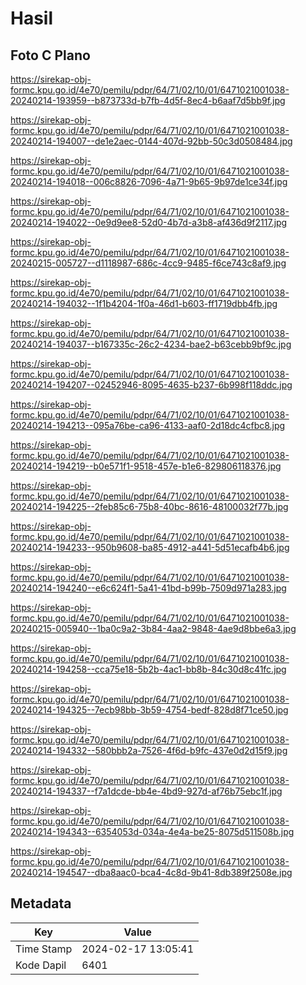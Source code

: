 # Hasil

## Foto C Plano

https://sirekap-obj-formc.kpu.go.id/4e70/pemilu/pdpr/64/71/02/10/01/6471021001038-20240214-193959--b873733d-b7fb-4d5f-8ec4-b6aaf7d5bb9f.jpg

https://sirekap-obj-formc.kpu.go.id/4e70/pemilu/pdpr/64/71/02/10/01/6471021001038-20240214-194007--de1e2aec-0144-407d-92bb-50c3d0508484.jpg

https://sirekap-obj-formc.kpu.go.id/4e70/pemilu/pdpr/64/71/02/10/01/6471021001038-20240214-194018--006c8826-7096-4a71-9b65-9b97de1ce34f.jpg

https://sirekap-obj-formc.kpu.go.id/4e70/pemilu/pdpr/64/71/02/10/01/6471021001038-20240214-194022--0e9d9ee8-52d0-4b7d-a3b8-af436d9f2117.jpg

https://sirekap-obj-formc.kpu.go.id/4e70/pemilu/pdpr/64/71/02/10/01/6471021001038-20240215-005727--d1118987-686c-4cc9-9485-f6ce743c8af9.jpg

https://sirekap-obj-formc.kpu.go.id/4e70/pemilu/pdpr/64/71/02/10/01/6471021001038-20240214-194032--1f1b4204-1f0a-46d1-b603-ff1719dbb4fb.jpg

https://sirekap-obj-formc.kpu.go.id/4e70/pemilu/pdpr/64/71/02/10/01/6471021001038-20240214-194037--b167335c-26c2-4234-bae2-b63cebb9bf9c.jpg

https://sirekap-obj-formc.kpu.go.id/4e70/pemilu/pdpr/64/71/02/10/01/6471021001038-20240214-194207--02452946-8095-4635-b237-6b998f118ddc.jpg

https://sirekap-obj-formc.kpu.go.id/4e70/pemilu/pdpr/64/71/02/10/01/6471021001038-20240214-194213--095a76be-ca96-4133-aaf0-2d18dc4cfbc8.jpg

https://sirekap-obj-formc.kpu.go.id/4e70/pemilu/pdpr/64/71/02/10/01/6471021001038-20240214-194219--b0e571f1-9518-457e-b1e6-829806118376.jpg

https://sirekap-obj-formc.kpu.go.id/4e70/pemilu/pdpr/64/71/02/10/01/6471021001038-20240214-194225--2feb85c6-75b8-40bc-8616-48100032f77b.jpg

https://sirekap-obj-formc.kpu.go.id/4e70/pemilu/pdpr/64/71/02/10/01/6471021001038-20240214-194233--950b9608-ba85-4912-a441-5d51ecafb4b6.jpg

https://sirekap-obj-formc.kpu.go.id/4e70/pemilu/pdpr/64/71/02/10/01/6471021001038-20240214-194240--e6c624f1-5a41-41bd-b99b-7509d971a283.jpg

https://sirekap-obj-formc.kpu.go.id/4e70/pemilu/pdpr/64/71/02/10/01/6471021001038-20240215-005940--1ba0c9a2-3b84-4aa2-9848-4ae9d8bbe6a3.jpg

https://sirekap-obj-formc.kpu.go.id/4e70/pemilu/pdpr/64/71/02/10/01/6471021001038-20240214-194258--cca75e18-5b2b-4ac1-bb8b-84c30d8c41fc.jpg

https://sirekap-obj-formc.kpu.go.id/4e70/pemilu/pdpr/64/71/02/10/01/6471021001038-20240214-194325--7ecb98bb-3b59-4754-bedf-828d8f71ce50.jpg

https://sirekap-obj-formc.kpu.go.id/4e70/pemilu/pdpr/64/71/02/10/01/6471021001038-20240214-194332--580bbb2a-7526-4f6d-b9fc-437e0d2d15f9.jpg

https://sirekap-obj-formc.kpu.go.id/4e70/pemilu/pdpr/64/71/02/10/01/6471021001038-20240214-194337--f7a1dcde-bb4e-4bd9-927d-af76b75ebc1f.jpg

https://sirekap-obj-formc.kpu.go.id/4e70/pemilu/pdpr/64/71/02/10/01/6471021001038-20240214-194343--6354053d-034a-4e4a-be25-8075d511508b.jpg

https://sirekap-obj-formc.kpu.go.id/4e70/pemilu/pdpr/64/71/02/10/01/6471021001038-20240214-194547--dba8aac0-bca4-4c8d-9b41-8db389f2508e.jpg


## Metadata

| Key        | Value               |
| ---------- | ------------------- |
| Time Stamp | 2024-02-17 13:05:41 |
| Kode Dapil | 6401                |



